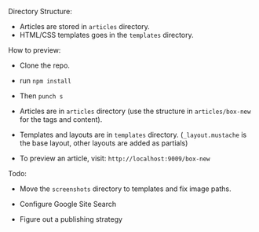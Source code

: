 
Directory Structure:

* Articles are stored in `articles` directory.
* HTML/CSS templates goes in the `templates` directory.

How to preview:

* Clone the repo.

* run `npm install`

* Then `punch s`

* Articles are in `articles` directory (use the structure in `articles/box-new` for the tags and content).

* Templates and layouts are in `templates` directory. (`_layout.mustache` is the base layout, other layouts are added as partials)

* To preview an article, visit: `http://localhost:9009/box-new`

Todo:

* Move the `screenshots` directory to templates and fix image paths.

* Configure Google Site Search

* Figure out a publishing strategy
